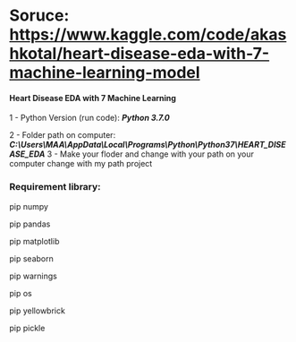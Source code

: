 # Soruce: https://www.kaggle.com/code/akashkotal/heart-disease-eda-with-7-machine-learning-model

#### Heart Disease EDA with 7 Machine Learning

1 - Python Version (run code): ***Python 3.7.0***

2 - Folder path on computer: ***C:\Users\MAA\AppData\Local\Programs\Python\Python37\HEART_DISEASE_EDA***
3 - Make your floder and change with your path on your computer change with my path project


### Requirement library:   
  pip numpy
  
  pip pandas
  
  pip matplotlib
  
  pip seaborn
  
  pip warnings
  
  pip os
  
  pip yellowbrick
  
  pip pickle

  
